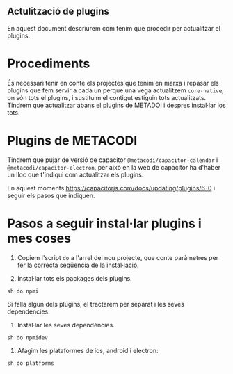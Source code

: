 
## Actulització de plugins

En aquest document descriurem com tenim que procedir per actualitzar el plugins.

# Procediments

És necessari tenir en conte els projectes que tenim en marxa i repasar els plugins que fem servir a cada un perque una vega actualitzem `core-native`, on són tots el plugins, i sustituim el contigut estiguin tots actualitzats.
Tindrem que actualitzar abans el plugins de METADOI i despres instal·lar los tots.

# Plugins de METACODI

Tindrem que pujar de versió de capacitor `@metacodi/capacitor-calendar` i `@metacodi/capacitor-electron`, per això en la web de capacitor ha d'haber un lloc que t'indiqui com actualitzar els plugins.

En aquest moments https://capacitorjs.com/docs/updating/plugins/6-0 i seguir els pasos que indiquen.

# Pasos a seguir instal·lar plugins i mes coses

1. Copiem l'script `do` a l'arrel del nou projecte, que conte paràmetres per fer la correcta seqüencia de la instal·lació.

1. Instal·lar tots els packages dels plugins.

  ```shell
  sh do npmi
  ```

  Si falla algun dels plugins, el tractarem per separat i les seves dependencies.

1. Instal·lar les seves dependències.

  ```shell
  sh do npmidev
  ```

1. Afagim les plataformes de ios, android i electron:

  ```shell
  sh do platforms
  ```
